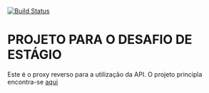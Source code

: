 [![Build Status](https://travis-ci.com/victoralvess/desafio-estagio-reverse-proxy.svg?branch=master)](https://travis-ci.com/victoralvess/desafio-estagio-reverse-proxy)

# PROJETO PARA O DESAFIO DE ESTÁGIO

Este é o proxy reverso para a utilização da API.
O projeto principla encontra-se [aqui](https://github.com/victoralvess/desafio-estagio)
